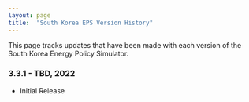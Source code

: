 ```yaml
---
layout: page
title:	"South Korea EPS Version History"
---
```

This page tracks updates that have been made with each version of the South Korea Energy Policy Simulator.

### **3.3.1 - TBD, 2022**

* Initial Release


